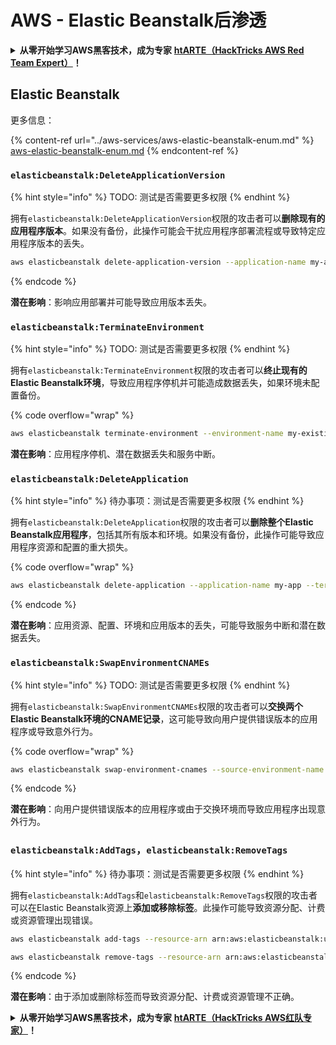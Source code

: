 # AWS - Elastic Beanstalk后渗透

<details>

<summary><strong>从零开始学习AWS黑客技术，成为专家</strong> <a href="https://training.hacktricks.xyz/courses/arte"><strong>htARTE（HackTricks AWS Red Team Expert）</strong></a><strong>！</strong></summary>

支持HackTricks的其他方式：

- 如果您想看到您的**公司在HackTricks中被广告**或**下载PDF格式的HackTricks**，请查看[**订阅计划**](https://github.com/sponsors/carlospolop)!
- 获取[**官方PEASS & HackTricks周边产品**](https://peass.creator-spring.com)
- 探索[**PEASS家族**](https://opensea.io/collection/the-peass-family)，我们的独家[**NFTs**](https://opensea.io/collection/the-peass-family)
- **加入** 💬 [**Discord群**](https://discord.gg/hRep4RUj7f) 或 [**电报群**](https://t.me/peass) 或 **关注**我们的**Twitter** 🐦 [**@hacktricks\_live**](https://twitter.com/hacktricks\_live)**。**
- 通过向[**HackTricks**](https://github.com/carlospolop/hacktricks)和[**HackTricks Cloud**](https://github.com/carlospolop/hacktricks-cloud) github仓库提交PR来分享您的黑客技巧。

</details>

## Elastic Beanstalk

更多信息：

{% content-ref url="../aws-services/aws-elastic-beanstalk-enum.md" %}
[aws-elastic-beanstalk-enum.md](../aws-services/aws-elastic-beanstalk-enum.md)
{% endcontent-ref %}

### `elasticbeanstalk:DeleteApplicationVersion`

{% hint style="info" %}
TODO: 测试是否需要更多权限
{% endhint %}

拥有`elasticbeanstalk:DeleteApplicationVersion`权限的攻击者可以**删除现有的应用程序版本**。如果没有备份，此操作可能会干扰应用程序部署流程或导致特定应用程序版本的丢失。
```bash
aws elasticbeanstalk delete-application-version --application-name my-app --version-label my-version
```
{% endcode %}

**潜在影响**：影响应用部署并可能导致应用版本丢失。

### `elasticbeanstalk:TerminateEnvironment`

{% hint style="info" %}
TODO: 测试是否需要更多权限
{% endhint %}

拥有`elasticbeanstalk:TerminateEnvironment`权限的攻击者可以**终止现有的Elastic Beanstalk环境**，导致应用程序停机并可能造成数据丢失，如果环境未配置备份。 

{% code overflow="wrap" %}
```bash
aws elasticbeanstalk terminate-environment --environment-name my-existing-env
```
**潜在影响**：应用程序停机、潜在数据丢失和服务中断。

### `elasticbeanstalk:DeleteApplication`

{% hint style="info" %}
待办事项：测试是否需要更多权限
{% endhint %}

拥有`elasticbeanstalk:DeleteApplication`权限的攻击者可以**删除整个Elastic Beanstalk应用程序**，包括其所有版本和环境。如果没有备份，此操作可能导致应用程序资源和配置的重大损失。

{% code overflow="wrap" %}
```bash
aws elasticbeanstalk delete-application --application-name my-app --terminate-env-by-force
```
{% endcode %}

**潜在影响**：应用资源、配置、环境和应用版本的丢失，可能导致服务中断和潜在数据丢失。

### `elasticbeanstalk:SwapEnvironmentCNAMEs`

{% hint style="info" %}
TODO: 测试是否需要更多权限
{% endhint %}

拥有`elasticbeanstalk:SwapEnvironmentCNAMEs`权限的攻击者可以**交换两个Elastic Beanstalk环境的CNAME记录**，这可能导致向用户提供错误版本的应用程序或导致意外行为。

{% code overflow="wrap" %}
```bash
aws elasticbeanstalk swap-environment-cnames --source-environment-name my-env-1 --destination-environment-name my-env-2
```
{% endcode %}

**潜在影响**：向用户提供错误版本的应用程序或由于交换环境而导致应用程序出现意外行为。

### `elasticbeanstalk:AddTags`，`elasticbeanstalk:RemoveTags`

{% hint style="info" %}
待办事项：测试是否需要更多权限
{% endhint %}

拥有`elasticbeanstalk:AddTags`和`elasticbeanstalk:RemoveTags`权限的攻击者可以在Elastic Beanstalk资源上**添加或移除标签**。此操作可能导致资源分配、计费或资源管理出现错误。
```bash
aws elasticbeanstalk add-tags --resource-arn arn:aws:elasticbeanstalk:us-west-2:123456789012:environment/my-app/my-env --tags Key=MaliciousTag,Value=1

aws elasticbeanstalk remove-tags --resource-arn arn:aws:elasticbeanstalk:us-west-2:123456789012:environment/my-app/my-env --tag-keys MaliciousTag
```
{% endcode %}

**潜在影响**：由于添加或删除标签而导致资源分配、计费或资源管理不正确。

<details>

<summary><strong>从零开始学习AWS黑客技术，成为专家</strong> <a href="https://training.hacktricks.xyz/courses/arte"><strong>htARTE（HackTricks AWS红队专家）</strong></a><strong>！</strong></summary>

支持HackTricks的其他方式：

* 如果您想看到您的**公司在HackTricks中做广告**或**下载PDF格式的HackTricks**，请查看[**订阅计划**](https://github.com/sponsors/carlospolop)!
* 获取[**官方PEASS & HackTricks周边产品**](https://peass.creator-spring.com)
* 探索[**PEASS家族**](https://opensea.io/collection/the-peass-family)，我们独家[**NFTs**](https://opensea.io/collection/the-peass-family)收藏品
* **加入** 💬 [**Discord群**](https://discord.gg/hRep4RUj7f) 或 [**电报群**](https://t.me/peass) 或在**Twitter**上关注我们 🐦 [**@hacktricks\_live**](https://twitter.com/hacktricks\_live)**。**
* 通过向[**HackTricks**](https://github.com/carlospolop/hacktricks)和[**HackTricks Cloud**](https://github.com/carlospolop/hacktricks-cloud) github仓库提交PR来分享您的黑客技巧。

</details>
